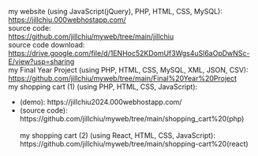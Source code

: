 my website (using JavaScript(jQuery), PHP, HTML, CSS, MySQL): <br/>
https://jillchiu.000webhostapp.com/ <br/>
source code: <br/>
https://github.com/jillchiu/myweb/tree/main/jillchiu <br/>
source code download: <br/>
https://drive.google.com/file/d/1ENHoc52KDomUf3Wgs4uSl6aOpDwNSc-E/view?usp=sharing <br/>
my Final Year Project (using PHP, HTML, CSS, MySQL, XML, JSON, CSV): <br/>
https://github.com/jillchiu/myweb/tree/main/Final%20Year%20Project <br/>
my shopping cart (1) (using PHP, HTML, CSS, JavaScript): <br/>
<ul><li>(demo): https://jillchiu2024.000webhostapp.com/</li>
<li>(source code): https://github.com/jillchiu/myweb/tree/main/shopping_cart%20(php)</li><br/>
my shopping cart (2) (using React, HTML, CSS, JavaScript): <br/>
https://github.com/jillchiu/myweb/tree/main/shopping-cart%20(react) <br/>
